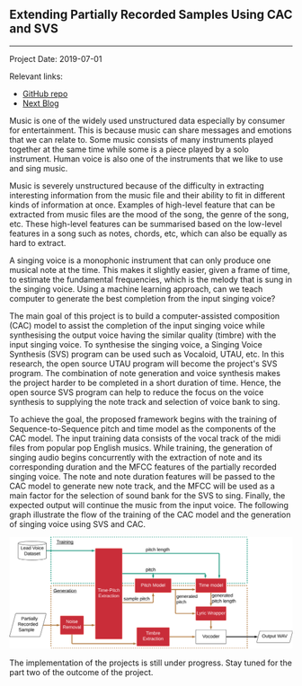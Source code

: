 ## Extending Partially Recorded Samples Using CAC and SVS
---

Project Date: 2019-07-01

Relevant links:
  - [GitHub repo][1]
  - [Next Blog][2]


Music is one of the widely used unstructured data especially by consumer for entertainment. This is because music can share messages and emotions that we can relate to. Some music consists of many instruments played together at the same time while some is a piece played by a solo instrument. Human voice is also one of the instruments that we like to use and sing music.

Music is severely unstructured because of the difficulty in extracting interesting information from the music file and their ability to fit in different kinds of information at once. Examples of high-level feature that can be extracted from music files are the mood of the song, the genre of the song, etc. These high-level features can be summarised based on the low-level features in a song such as notes, chords, etc, which can also be equally as hard to extract.

A singing voice is a monophonic instrument that can only produce one musical note at the time. This makes it slightly easier, given a frame of time, to estimate the fundamental frequencies, which is the melody that is sung in the singing voice. Using a machine learning approach, can we teach computer to generate the best completion from the input singing voice?

The main goal of this project is to build a computer-assisted composition (CAC) model to assist the completion of the input singing voice while synthesising the output voice having the similar quality (timbre) with the input singing voice. To synthesise the singing voice, a Singing Voice Synthesis (SVS) program can be used such as Vocaloid, UTAU, etc. In this research, the open source UTAU program will become the project's SVS program. The combination of note generation and voice synthesis makes the project harder to be completed in a short duration of time. Hence, the open source SVS program can help to reduce the focus on the voice synthesis to supplying the note track and selection of voice bank to sing.

To achieve the goal, the proposed framework begins with the training of Sequence-to-Sequence pitch and time model as the components of the CAC model. The input training data consists of the vocal track of the midi files from popular pop English musics. While training, the generation of singing audio begins concurrently with the extraction of note and its corresponding duration and the MFCC features of the partially recorded singing voice. The note and note duration features will be passed to the CAC model to generate new note track, and the MFCC will be used as a main factor for the selection of sound bank for the SVS to sing. Finally, the expected output will continue the music from the input voice. The following graph illustrate the flow of the training of the CAC model and the generation of singing voice using SVS and CAC.

![Project Framework](images/projects/cac-svs/theoreticalSVSarchitecturaldiagram.png)

The implementation of the projects is still under progress. Stay tuned for the part two of the outcome of the project.

[1]: https://github.com/ye-yu/cac-svs
[2]: blog.html?project=66e2f84225bb828fd58a21270c3e6ef4
